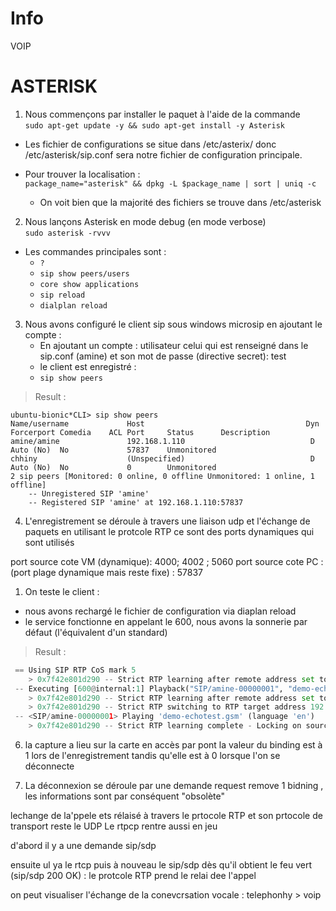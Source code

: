 # Info
VOIP
# ASTERISK
1. Nous commençons par installer le paquet à l'aide de la commande   
        `sudo apt-get update -y && sudo apt-get install -y Asterisk`   
- Les fichier de configurations se situe dans /etc/asterix/ donc /etc/asterisk/sip.conf sera notre fichier de configuration principale.

- Pour trouver la localisation :   
        `package_name="asterisk" && dpkg -L $package_name | sort | uniq -c`  
  - On voit bien que la majorité des fichiers se trouve dans /etc/asterisk         
2. Nous lançons Asterisk en mode debug (en mode verbose)  
        `sudo asterisk -rvvv` 
- Les commandes principales sont :   
  - `?` 
  - `sip show peers/users`  
  - `core show applications` 
  - `sip reload` 
  - `dialplan reload`  

3. Nous avons configuré le client sip sous windows microsip en ajoutant le compte :   
   - En ajoutant un compte : utilisateur celui qui est renseigné dans le sip.conf (amine) et son mot de passe (directive secret): test  
   - le client est enregistré :  
   - `sip show peers`    

> Result :  
```dotnet
ubuntu-bionic*CLI> sip show peers
Name/username             Host                                    Dyn Forcerport Comedia    ACL Port     Status      Description
amine/amine               192.168.1.110                            D  Auto (No)  No             57837    Unmonitored
chhiny                    (Unspecified)                            D  Auto (No)  No             0        Unmonitored
2 sip peers [Monitored: 0 online, 0 offline Unmonitored: 1 online, 1 offline]
    -- Unregistered SIP 'amine'
    -- Registered SIP 'amine' at 192.168.1.110:57837

```

4. L'enregistrement se déroule à travers une liaison udp et l'échange de paquets  en utilisant le protcole RTP 
ce sont des ports dynamiques qui sont utilisés

port source cote  VM (dynamique): 4000; 4002 ; 5060
port source cote PC :(port plage dynamique mais reste fixe) : 57837

1. On teste le client : 
-  nous avons rechargé le fichier de configuration via diaplan reload
-  le service fonctionne en appelant le 600, nous avons la sonnerie par défaut (l'équivalent d'un standard)
> Result : 
```python
 == Using SIP RTP CoS mark 5
    > 0x7f42e801d290 -- Strict RTP learning after remote address set to: 192.168.1.110:4000
 -- Executing [600@internal:1] Playback("SIP/amine-00000001", "demo-echotest") in new stack
    > 0x7f42e801d290 -- Strict RTP learning after remote address set to: 192.168.1.110:4000
    > 0x7f42e801d290 -- Strict RTP switching to RTP target address 192.168.1.110:4000 as source
 -- <SIP/amine-00000001> Playing 'demo-echotest.gsm' (language 'en')
    > 0x7f42e801d290 -- Strict RTP learning complete - Locking on source address 192.168.1.110:4000
```

6. la capture a lieu sur la carte en accès par pont 
la valeur du binding est à 1 lors de l'enregistrement tandis qu'elle est à 0 lorsque l'on se déconnecte

7. La déconnexion se déroule par une demande request remove 1 bidning , les informations sont par conséquent "obsolète"



lechange de la'ppele ets rélaisé à travers le prtocole RTP et son prtocole de transport reste le UDP
Le rtpcp rentre aussi en jeu

d'abord il y a une demande sip/sdp

ensuite ul ya le rtcp puis à nouveau le sip/sdp dès qu'il obtient le feu vert (sip/sdp 200 OK) : le protcole RTP prend le relai dee l'appel


on peut visualiser l'échange de la conevcrsation vocale : telephonhy > voip